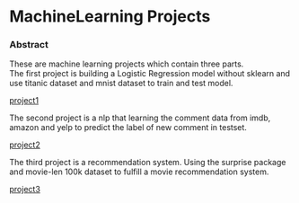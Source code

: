 # MachineLearning Projects

### Abstract 
These are machine learning projects which contain three parts.     
The first project is building a Logistic Regression model without sklearn and use titanic dataset and mnist dataset to train and test model.   

[project1](https://github.com/edwinobstre/MachineLearning/tree/master/Project1)

The second project is a nlp that learning the comment data from imdb, amazon and yelp to predict the label of new comment in testset.     

[project2](https://github.com/edwinobstre/MachineLearning/tree/master/Project2)

The third project is a recommendation system. Using the surprise package and movie-len 100k dataset to fulfill a movie recommendation system.

[project3](https://github.com/edwinobstre/MachineLearning/tree/master/Project3)






